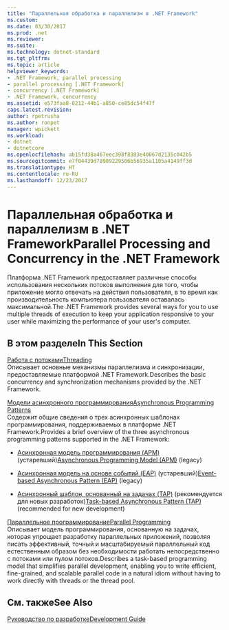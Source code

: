 ```yaml
---
title: "Параллельная обработка и параллелизм в .NET Framework"
ms.custom: 
ms.date: 03/30/2017
ms.prod: .net
ms.reviewer: 
ms.suite: 
ms.technology: dotnet-standard
ms.tgt_pltfrm: 
ms.topic: article
helpviewer_keywords:
- .NET Framework, parallel processing
- parallel processing [.NET Framework]
- concurrency [.NET Framework]
- .NET Framework, concurrency
ms.assetid: e573faa8-0212-44b1-a850-ce85dc54f47f
caps.latest.revision: 
author: rpetrusha
ms.author: ronpet
manager: wpickett
ms.workload:
- dotnet
- dotnetcore
ms.openlocfilehash: ab15fd38a467eec398f8383e40067d2135c042b5
ms.sourcegitcommit: e7f04439d78909229506b56935a1105a4149ff3d
ms.translationtype: HT
ms.contentlocale: ru-RU
ms.lasthandoff: 12/23/2017
---
```

# <a name="parallel-processing-and-concurrency-in-the-net-framework"></a><span data-ttu-id="cc7ff-102">Параллельная обработка и параллелизм в .NET Framework</span><span class="sxs-lookup"><span data-stu-id="cc7ff-102">Parallel Processing and Concurrency in the .NET Framework</span></span>
<span data-ttu-id="cc7ff-103">Платформа .NET Framework предоставляет различные способы использования нескольких потоков выполнения для того, чтобы приложение могло отвечать на действия пользователя, в то время как производительность компьютера пользователя оставалась максимальной.</span><span class="sxs-lookup"><span data-stu-id="cc7ff-103">The .NET Framework provides several ways for you to use multiple threads of execution to keep your application responsive to your user while maximizing the performance of your user's computer.</span></span>  
  
## <a name="in-this-section"></a><span data-ttu-id="cc7ff-104">В этом разделе</span><span class="sxs-lookup"><span data-stu-id="cc7ff-104">In This Section</span></span>  
 [<span data-ttu-id="cc7ff-105">Работа с потоками</span><span class="sxs-lookup"><span data-stu-id="cc7ff-105">Threading</span></span>](../../docs/standard/threading/index.md)  
 <span data-ttu-id="cc7ff-106">Описывает основные механизмы параллелизма и синхронизации, предоставляемые платформой .NET Framework.</span><span class="sxs-lookup"><span data-stu-id="cc7ff-106">Describes the basic concurrency and synchronization mechanisms provided by the .NET Framework.</span></span>  
  
 [<span data-ttu-id="cc7ff-107">Модели асинхронного программирования</span><span class="sxs-lookup"><span data-stu-id="cc7ff-107">Asynchronous Programming Patterns</span></span>](../../docs/standard/asynchronous-programming-patterns/index.md)  
 <span data-ttu-id="cc7ff-108">Содержит общие сведения о трех асинхронных шаблонах программирования, поддерживаемых в платформе .NET Framework.</span><span class="sxs-lookup"><span data-stu-id="cc7ff-108">Provides a brief overview of the three asynchronous programming patterns supported in the .NET Framework:</span></span>  
  
-   <span data-ttu-id="cc7ff-109">[Асинхронная модель программирования (APM)](../../docs/standard/asynchronous-programming-patterns/asynchronous-programming-model-apm.md) (устаревший)</span><span class="sxs-lookup"><span data-stu-id="cc7ff-109">[Asynchronous Programming Model (APM)](../../docs/standard/asynchronous-programming-patterns/asynchronous-programming-model-apm.md) (legacy)</span></span>  
  
-   <span data-ttu-id="cc7ff-110">[Асинхронная модель на основе событий (EAP)](../../docs/standard/asynchronous-programming-patterns/event-based-asynchronous-pattern-eap.md) (устаревший)</span><span class="sxs-lookup"><span data-stu-id="cc7ff-110">[Event-based Asynchronous Pattern (EAP)](../../docs/standard/asynchronous-programming-patterns/event-based-asynchronous-pattern-eap.md) (legacy)</span></span>  
  
-   <span data-ttu-id="cc7ff-111">[Асинхронный шаблон, основанный на задачах (TAP)](../../docs/standard/asynchronous-programming-patterns/task-based-asynchronous-pattern-tap.md) (рекомендуется для новых разработок)</span><span class="sxs-lookup"><span data-stu-id="cc7ff-111">[Task-based Asynchronous Pattern (TAP)](../../docs/standard/asynchronous-programming-patterns/task-based-asynchronous-pattern-tap.md) (recommended for new development)</span></span>  
  
 [<span data-ttu-id="cc7ff-112">Параллельное программирование</span><span class="sxs-lookup"><span data-stu-id="cc7ff-112">Parallel Programming</span></span>](../../docs/standard/parallel-programming/index.md)  
 <span data-ttu-id="cc7ff-113">Описывает модель программирования, основанную на задачах, которая упрощает разработку параллельных приложений, позволяя писать эффективный, точный и масштабируемый параллельный код естественным образом без необходимости работать непосредственно с потоками или пулом потоков.</span><span class="sxs-lookup"><span data-stu-id="cc7ff-113">Describes a task-based programming model that simplifies parallel development, enabling you to write efficient, fine-grained, and scalable parallel code in a natural idiom without having to work directly with threads or the thread pool.</span></span>  
  
## <a name="see-also"></a><span data-ttu-id="cc7ff-114">См. также</span><span class="sxs-lookup"><span data-stu-id="cc7ff-114">See Also</span></span>  
 [<span data-ttu-id="cc7ff-115">Руководство по разработке</span><span class="sxs-lookup"><span data-stu-id="cc7ff-115">Development Guide</span></span>](../../docs/framework/development-guide.md)
